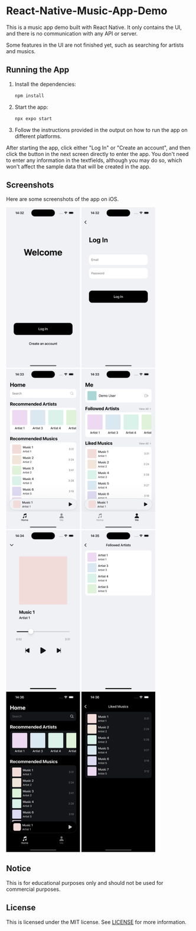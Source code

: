 # React-Native-Music-App-Demo

This is a music app demo built with React Native. It only contains the UI, and there is no communication with any API or server.

Some features in the UI are not finished yet, such as searching for artists and musics.

## Running the App

1. Install the dependencies:

    ```bash
    npm install
    ```

2. Start the app:

    ```bash
    npx expo start
    ```

3. Follow the instructions provided in the output on how to run the app on different platforms.

After starting the app, click either "Log In" or "Create an account", and then click the button in the next screen directly to enter the app. You don't need to enter any information in the textfields, although you may do so, which won't affect the sample data that will be created in the app.

## Screenshots

Here are some screenshots of the app on iOS.

<p>
    <img src="screenshots/screenshot-1.png" width="200" />
    <img src="screenshots/screenshot-2.png" width="200" />
    <img src="screenshots/screenshot-3.png" width="200" />
    <img src="screenshots/screenshot-4.png" width="200" />
	<br>
	<img src="screenshots/screenshot-5.png" width="200" />
    <img src="screenshots/screenshot-6.png" width="200" />
    <img src="screenshots/screenshot-7.png" width="200" />
    <img src="screenshots/screenshot-8.png" width="200" />
</p>

## Notice

This is for educational purposes only and should not be used for commercial purposes.

## License

This is licensed under the MIT license. See [LICENSE](./LICENSE) for more information.
